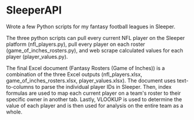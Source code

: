 # SleeperAPI
Wrote a few Python scripts for my fantasy football leagues in Sleeper.

The three python scripts can pull every current NFL player on the Sleeper platform (nfl_players.py), pull every player on each roster (game_of_inches_rosters.py), and web scrape calculated values for each player (player_values.py). 

The final Excel document (Fantasy Rosters (Game of Inches)) is a combination of the three Excel outputs (nfl_players.xlsx, game_of_inches_rosters.xlsx, player_values.xlsx). 
The document uses text-to-columns to parse the individual player IDs in Sleeper. 
Then, index formulas are used to map each current player on a team's roster to their specific owner in another tab. 
Lastly, VLOOKUP is used to determine the value of each player and is then used for analysis on the entire team as a whole. 
